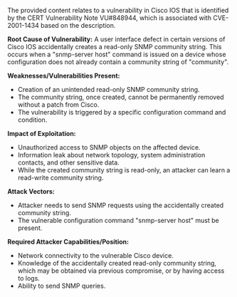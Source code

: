 The provided content relates to a vulnerability in Cisco IOS that is identified by the CERT Vulnerability Note VU#848944, which is associated with CVE-2001-1434 based on the description.

**Root Cause of Vulnerability:**
A user interface defect in certain versions of Cisco IOS accidentally creates a read-only SNMP community string. This occurs when a "snmp-server host" command is issued on a device whose configuration does not already contain a community string of "community".

**Weaknesses/Vulnerabilities Present:**
- Creation of an unintended read-only SNMP community string.
- The community string, once created, cannot be permanently removed without a patch from Cisco.
- The vulnerability is triggered by a specific configuration command and condition.

**Impact of Exploitation:**
- Unauthorized access to SNMP objects on the affected device.
- Information leak about network topology, system administration contacts, and other sensitive data.
- While the created community string is read-only, an attacker can learn a read-write community string.

**Attack Vectors:**
- Attacker needs to send SNMP requests using the accidentally created community string.
- The vulnerable configuration command "snmp-server host" must be present.

**Required Attacker Capabilities/Position:**
- Network connectivity to the vulnerable Cisco device.
- Knowledge of the accidentally created read-only community string, which may be obtained via previous compromise, or by having access to logs.
- Ability to send SNMP queries.